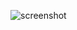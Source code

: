 
![screenshot](https://user-images.githubusercontent.com/95164436/235377477-c7f07fe9-964c-44fa-b44c-d0796da00b06.jpg)
